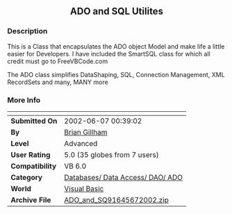 ﻿<div align="center">

## ADO and SQL Utilites


</div>

### Description

This is a Class that encapsulates the ADO object Model and make life a little easier for Developers. I have included the SmartSQL class for which all credit must go to FreeVBCode.com

The ADO class simplifies DataShaping, SQL, Connection Management, XML RecordSets and many, MANY more
 
### More Info
 


<span>             |<span>
---                |---
**Submitted On**   |2002-06-07 00:39:02
**By**             |[Brian Gillham](https://github.com/Planet-Source-Code/PSCIndex/blob/master/ByAuthor/brian-gillham.md)
**Level**          |Advanced
**User Rating**    |5.0 (35 globes from 7 users)
**Compatibility**  |VB 6\.0
**Category**       |[Databases/ Data Access/ DAO/ ADO](https://github.com/Planet-Source-Code/PSCIndex/blob/master/ByCategory/databases-data-access-dao-ado__1-6.md)
**World**          |[Visual Basic](https://github.com/Planet-Source-Code/PSCIndex/blob/master/ByWorld/visual-basic.md)
**Archive File**   |[ADO\_and\_SQ91645672002\.zip](https://github.com/Planet-Source-Code/brian-gillham-ado-and-sql-utilites__1-35595/archive/master.zip)








